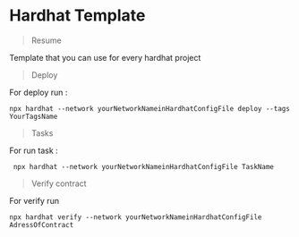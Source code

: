 # Hardhat Template

> Resume

Template that you can use for every hardhat project

> Deploy 

For deploy run : 

```shell
npx hardhat --network yourNetworkNameinHardhatConfigFile deploy --tags YourTagsName
```

> Tasks

For run task : 

```shell
 npx hardhat --network yourNetworkNameinHardhatConfigFile TaskName 
```

> Verify contract

For verify run 

```shell
npx hardhat verify --network yourNetworkNameinHardhatConfigFile AdressOfContract
```